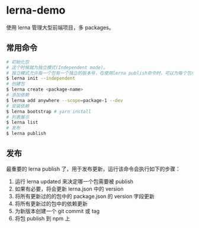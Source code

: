 # lerna-demo

使用 lerna 管理大型前端项目，多 packages。

## 常用命令

```bash
# 初始化包
# 这个时候就为独立模式(Independent mode)。
# 独立模式允许每一个包有一个独立的版本号，在使用lerna publish命令时，可以为每个包单独制定具体的操作，同时可以只更新某一个包的版本号。
$ lerna init --independent
# 创建包
$ lerna create <package-name>
# 添加依赖
$ lerna add anywhere --scope=package-1 --dev
# 安装依赖
$ lerna bootstrap # yarn install
# 列表展示
$ lerna list
# 发布
$ lerna publish
```

## 发布

最重要的 lerna publish 了，用于发布更新，运行该命令会执行如下的步骤：

1. 运行 lerna updated 来决定哪一个包需要被 publish
2. 如果有必要，将会更新 lerna.json 中的 version
3. 将所有更新过的的包中的 package.json 的 version 字段更新
4. 将所有更新过的包中的依赖更新
5. 为新版本创建一个 git commit 或 tag
6. 将包 publish 到 npm 上
